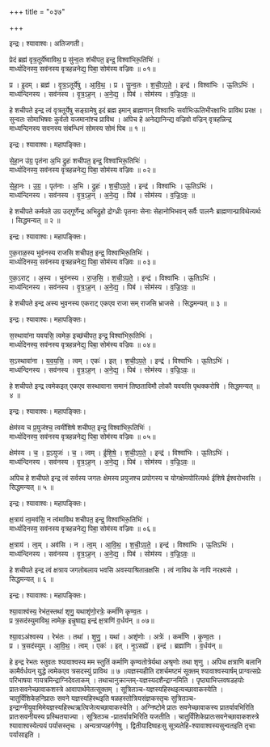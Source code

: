 +++
title = "०३७"

+++


इन्द्रः। श्यावाश्वः। अतिजगती।

प्रेदं ब्रह्म॑ वृत्र॒तूर्ये॑ष्वाविथ॒ प्र सु॑न्व॒तः श॑चीपत॒ इन्द्र॒ विश्वा॑भिरू॒तिभिः॑ ।  
माध्यं॑दिनस्य॒ सव॑नस्य वृत्रहन्ननेद्य॒ पिबा॒ सोम॑स्य वज्रिवः ॥ ०१॥

प्र । इ॒दम् । ब्रह्म॑ । वृ॒त्र॒ऽतूर्ये॑षु । आ॒वि॒थ॒ । प्र । सु॒न्व॒तः । श॒ची॒ऽप॒ते॒ । इन्द्र॑ । विश्वा॑भिः । ऊ॒तिऽभिः॑ ।  
माध्य॑न्दिनस्य । सव॑नस्य । वृ॒त्र॒ऽह॒न् । अ॒ने॒द्य॒ । पिब॑ । सोम॑स्य । व॒ज्रि॒ऽवः॒ ॥

हे शचीपते इन्द्र त्वं वृत्रतूर्येषु सङ्ग्रामेषु इदं ब्रह्म इमान् ब्राह्मणान् विश्वाभिः सर्वाभिःऊतिभीरक्षाभिः प्राविथ प्ररक्ष । सुन्वतः सोमाभिषवः कुर्वतो यजमानांश्च प्राविथ । अपिच हे अनेद्यानिन्द्य वज्रिवो वज्रिन् वृत्रहन्निन्द्र माध्यन्दिनस्य सवनस्य संबन्धिनं सोमस्य सोमं पिब ॥ १ ॥

इन्द्रः। श्यावाश्वः। महापङ्क्तिः।

से॒हा॒न उ॑ग्र॒ पृत॑ना अ॒भि द्रुहः॑ शचीपत॒ इन्द्र॒ विश्वा॑भिरू॒तिभिः॑ ।  
माध्यं॑दिनस्य॒ सव॑नस्य वृत्रहन्ननेद्य॒ पिबा॒ सोम॑स्य वज्रिवः ॥ ०२॥

से॒हा॒नः । उ॒ग्र॒ । पृत॑नाः । अ॒भि । द्रुहः॑ । श॒ची॒ऽप॒ते॒ । इन्द्र॑ । विश्वा॑भिः । ऊ॒तिऽभिः॑ ।  
माध्य॑न्दिनस्य । सव॑नस्य । वृ॒त्र॒ऽह॒न् । अ॒ने॒द्य॒ । पिब॑ । सोम॑स्य । व॒ज्रि॒ऽवः॒ ॥

हे शचीपते कर्मपते उग्र उद्गूर्णेन्द्र अभिद्रुहो द्रोग्ध्रीः पृतनाः सेनाः सेहानोभिभवन् सर्वैः पालनैः ब्राह्मणान्प्राविथेत्यर्थः । सिद्धमन्यत् ॥ २ ॥

इन्द्रः। श्यावाश्वः। महापङ्क्तिः।

ए॒क॒राळ॒स्य भुव॑नस्य राजसि शचीपत॒ इन्द्र॒ विश्वा॑भिरू॒तिभिः॑ ।  
माध्यं॑दिनस्य॒ सव॑नस्य वृत्रहन्ननेद्य॒ पिबा॒ सोम॑स्य वज्रिवः ॥ ०३॥

ए॒क॒ऽराट् । अ॒स्य । भुव॑नस्य । रा॒ज॒सि॒ । श॒ची॒ऽप॒ते॒ । इन्द्र॑ । विश्वा॑भिः । ऊ॒तिऽभिः॑ ।  
माध्य॑न्दिनस्य । सव॑नस्य । वृ॒त्र॒ऽह॒न् । अ॒ने॒द्य॒ । पिब॑ । सोम॑स्य । व॒ज्रि॒ऽवः॒ ॥

हे शचीपते इन्द्र अस्य भुवनस्य एकराट् एकएव राजा सम् राजसि भ्राजसे । सिद्धमन्यत् ॥ ३ ॥

इन्द्रः। श्यावाश्वः। महापङ्क्तिः।

स॒स्थावा॑ना यवयसि॒ त्वमेक॒ इच्छ॑चीपत॒ इन्द्र॒ विश्वा॑भिरू॒तिभिः॑ ।  
माध्यं॑दिनस्य॒ सव॑नस्य वृत्रहन्ननेद्य॒ पिबा॒ सोम॑स्य वज्रिवः ॥ ०४॥

स॒ऽस्थावा॑ना । य॒व॒य॒सि॒ । त्वम् । एकः॑ । इत् । श॒ची॒ऽप॒ते॒ । इन्द्र॑ । विश्वा॑भिः । ऊ॒तिऽभिः॑ ।  
माध्य॑न्दिनस्य । सव॑नस्य । वृ॒त्र॒ऽह॒न् । अ॒ने॒द्य॒ । पिब॑ । सोम॑स्य । व॒ज्रि॒ऽवः॒ ॥

हे शचीपते इन्द्र त्वमेकइत् एकएव सस्थावाना समानं तिष्ठताविमौ लोकौ यवयसि पृथक्करोषि । सिद्धमन्यत् ॥ ४ ॥

इन्द्रः। श्यावाश्वः। महापङ्क्तिः।

क्षेम॑स्य च प्र॒युज॑श्च॒ त्वमी॑शिषे शचीपत॒ इन्द्र॒ विश्वा॑भिरू॒तिभिः॑ ।  
माध्यं॑दिनस्य॒ सव॑नस्य वृत्रहन्ननेद्य॒ पिबा॒ सोम॑स्य वज्रिवः ॥ ०५॥

क्षेम॑स्य । च॒ । प्र॒ऽयुजः॑ । च॒ । त्वम् । ई॒शि॒षे॒ । श॒ची॒ऽप॒ते॒ । इन्द्र॑ । विश्वा॑भिः । ऊ॒तिऽभिः॑ ।  
माध्य॑न्दिनस्य । सव॑नस्य । वृ॒त्र॒ऽह॒न् । अ॒ने॒द्य॒ । पिब॑ । सोम॑स्य । व॒ज्रि॒ऽवः॒ ॥

अपिच हे शचीपते इन्द्र त्वं सर्वस्य जगतः क्षेमस्य प्रयुजश्च प्रयोगस्य च योगक्षेमयोरित्यर्थः ईशिषे ईश्वरोभवसि । सिद्धमन्यत् ॥ ५ ॥

इन्द्रः। श्यावाश्वः। महापङ्क्तिः।

क्ष॒त्राय॑ त्व॒मव॑सि॒ न त्व॑माविथ शचीपत॒ इन्द्र॒ विश्वा॑भिरू॒तिभिः॑ ।  
माध्यं॑दिनस्य॒ सव॑नस्य वृत्रहन्ननेद्य॒ पिबा॒ सोम॑स्य वज्रिवः ॥ ०६॥

क्ष॒त्राय॑ । त्व॒म् । अव॑सि । न । त्व॒म् । आ॒वि॒थ॒ । श॒ची॒ऽप॒ते॒ । इन्द्र॑ । विश्वा॑भिः । ऊ॒तिऽभिः॑ ।  
माध्य॑न्दिनस्य । सव॑नस्य । वृ॒त्र॒ऽह॒न् । अ॒ने॒द्य॒ । पिब॑ । सोम॑स्य । व॒ज्रि॒ऽवः॒ ॥

हे शचीपते इन्द्र त्वं क्षत्राय जगतोबलाय भवसि अवस्याश्रितान्रक्षसि । त्वं नाविथ के नापि नरक्ष्यसे । सिद्धमन्यत् ॥ ६ ॥

इन्द्रः। श्यावाश्वः। महापङ्क्तिः।

श्या॒वाश्व॑स्य॒ रेभ॑त॒स्तथा॑ शृणु॒ यथाशृ॑णो॒रत्रेः॒ कर्मा॑णि कृण्व॒तः ।  
प्र त्र॒सद॑स्युमाविथ॒ त्वमेक॒ इन्नृ॒षाह्य॒ इन्द्र॑ क्ष॒त्राणि॑ व॒र्धय॑न् ॥ ०७॥

श्या॒वऽअ॑श्वस्य । रेभ॑तः । तथा॑ । शृ॒णु॒ । यथा॑ । अशृ॑णोः । अत्रेः॑ । कर्मा॑णि । कृ॒ण्व॒तः ।  
प्र । त्र॒सद॑स्युम् । आ॒वि॒थ॒ । त्वम् । एकः॑ । इत् । नृ॒ऽसह्ये॑ । इन्द्र॑ । ब्रह्मा॑णि । व॒र्धय॑न् ॥

हे इन्द्र रेभतः स्तुवतः श्यावाश्वस्य मम स्तुतिं कर्माणि कृण्वतोत्रेर्यथा अश्रृणोः तथा शृणु । अपिच क्षत्राणि बलानि कामैर्वर्धयन् युद्धे त्वमेकएव त्रसदस्युं प्राविथ ॥ ७ ॥यज्ञस्यहीति दशर्चमष्टमं सूक्तम् श्यावाश्वस्यार्षम् प्राग्वत्सप्रेः परिभाषया गायत्रमिन्द्राग्निदेवताकम् । तथाचानुक्रान्तम्-यज्ञस्यदशैन्द्राग्नमिति । पृष्ठ्याभिप्लवषडहयोः प्रातःसवनेच्छावाकशस्त्रे आवापार्थमेतत्सूक्तम् । सूत्रितञ्च-यज्ञस्यहिस्थइत्यच्छावाकस्येति । चातुर्विंशिकेहनिप्रातः सवने यज्ञस्यहिस्थइति षळहस्तोत्रियसंज्ञकस्तृचः सुत्रितञ्च-इन्द्राग्नीयुवामिमेयज्ञस्यहिस्थऋत्विजेत्यच्छावाकस्येति । अग्निष्टोमे प्रातः सवनेच्छावाकस्य प्रातर्यावभिरिति प्रातःसवनीयस्य प्रस्थितयाज्या । सूत्रितञ्च -प्रातर्यावभिरिति यजतीति । चातुर्विंशिकेप्रातःसवनेच्छावाकशस्त्रे श्यावाश्वस्येत्ययं पर्यासस्तृचः । अन्यत्राप्यहर्गणेषु । द्वितीयादिष्वहःसु सूत्र्यतेहि-श्यावाश्वस्यसुन्वतइति तृचाः पर्यासाइति ।